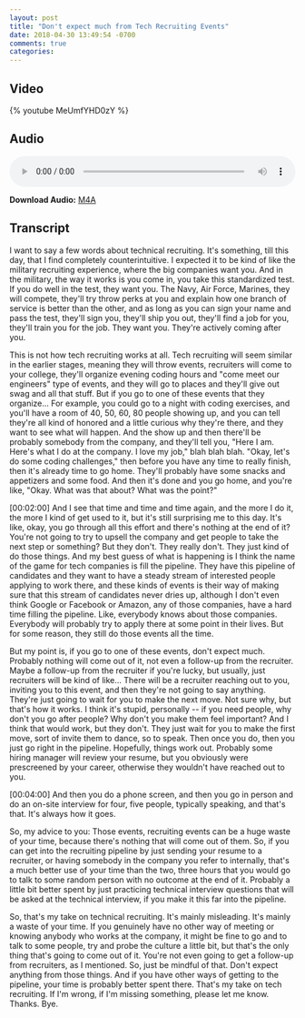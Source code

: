```yaml
---
layout: post
title: "Don't expect much from Tech Recruiting Events"
date: 2018-04-30 13:49:54 -0700
comments: true
categories:
---
```


## Video

{% youtube MeUmfYHD0zY %}
## Audio
<audio controls="controls" style="width: 100%">
  <source src="{{ site.baseurl }}/audio/dont_expect_much_from_tech_recruiters.m4a">
  Your browser does not support the <code>audio</code> element.
</audio>
<p>
    <strong>Download Audio:</strong>
    <a href="{{ site.baseurl }}/audio/dont_expect_much_from_tech_recruiters.m4a">M4A</a>
</p>

## Transcript

I want to say a few words about technical recruiting. It's something, till this day, that I find completely counterintuitive. I expected it to be kind of like the military recruiting experience, where the big companies want you. And in the military, the way it works is you come in, you take this standardized test. If you do well in the test, they want you. The Navy, Air Force, Marines, they will compete, they'll try throw perks at you and explain how one branch of service is better than the other, and as long as you can sign your name and pass the test, they'll sign you, they'll ship you out, they'll find a job for you, they'll train you for the job. They want you. They're actively coming after you.

This is not how tech recruiting works at all. Tech recruiting will seem similar in the earlier stages, meaning they will throw events, recruiters will come to your college, they'll organize evening coding hours and "come meet our engineers" type of events, and they will go to places and they'll give out swag and all that stuff. But if you go to one of these events that they organize... For example, you could go to a night with coding exercises, and you'll have a room of 40, 50, 60, 80 people showing up, and you can tell they're all kind of honored and a little curious why they're there, and they want to see what will happen. And the show up and then there'll be probably somebody from the company, and they'll tell you, "Here I am. Here's what I do at the company. I love my job," blah blah blah. "Okay, let's do some coding challenges," then before you have any time to really finish, then it's already time to go home. They'll probably have some snacks and appetizers and some food. And then it's done and you go home, and you're like, "Okay. What was that about? What was the point?"

[00:02:00] And I see that time and time and time again, and the more I do it, the more I kind of get used to it, but it's still surprising me to this day. It's like, okay, you go through all this effort and there's nothing at the end of it? You're not going to try to upsell the company and get people to take the next step or something? But they don't. They really don't. They just kind of do those things. And my best guess of what is happening is I think the name of the game for tech companies is fill the pipeline. They have this pipeline of candidates and they want to have a steady stream of interested people applying to work there, and these kinds of events is their way of making sure that this stream of candidates never dries up, although I don't even think Google or Facebook or Amazon, any of those companies, have a hard time filling the pipeline. Like, everybody knows about those companies. Everybody will probably try to apply there at some point in their lives. But for some reason, they still do those events all the time.

But my point is, if you go to one of these events, don't expect much. Probably nothing will come out of it, not even a follow-up from the recruiter. Maybe a follow-up from the recruiter if you're lucky, but usually, just recruiters will be kind of like... There will be a recruiter reaching out to you, inviting you to this event, and then they're not going to say anything. They're just going to wait for you to make the next move. Not sure why, but that's how it works. I think it's stupid, personally -- if you need people, why don't you go after people? Why don't you make them feel important? And I think that would work, but they don't. They just wait for you to make the first move, sort of invite them to dance, so to speak. Then once you do, then you just go right in the pipeline. Hopefully, things work out. Probably some hiring manager will review your resume, but you obviously were prescreened by your career, otherwise they wouldn't have reached out to you.

[00:04:00] And then you do a phone screen, and then you go in person and do an on-site interview for four, five people, typically speaking, and that's that. It's always how it goes.

So, my advice to you: Those events, recruiting events can be a huge waste of your time, because there's nothing that will come out of them. So, if you can get into the recruiting pipeline by just sending your resume to a recruiter, or having somebody in the company you refer to internally, that's a much better use of your time than the two, three hours that you would go to talk to some random person with no outcome at the end of it. Probably a little bit better spent by just practicing technical interview questions that will be asked at the technical interview, if you make it this far into the pipeline.

So, that's my take on technical recruiting. It's mainly misleading. It's mainly a waste of your time. If you genuinely have no other way of meeting or knowing anybody who works at the company, it might be fine to go and to talk to some people, try and probe the culture a little bit, but that's the only thing that's going to come out of it. You're not even going to get a follow-up from recruiters, as I mentioned. So, just be mindful of that. Don't expect anything from those things. And if you have other ways of getting to the pipeline, your time is probably better spent there. That's my take on tech recruiting. If I'm wrong, if I'm missing something, please let me know. Thanks. Bye.


